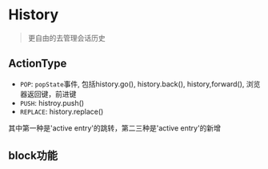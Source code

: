 # History

> 更自由的去管理会话历史

## ActionType

- `POP`: `popState`事件, 包括history.go(), history.back(), history,forward(), 浏览器返回键，前进键
- `PUSH`: histroy.push()
- `REPLACE`: history.replace()

其中第一种是'active entry'的跳转，第二三种是'active entry'的新增

## block功能